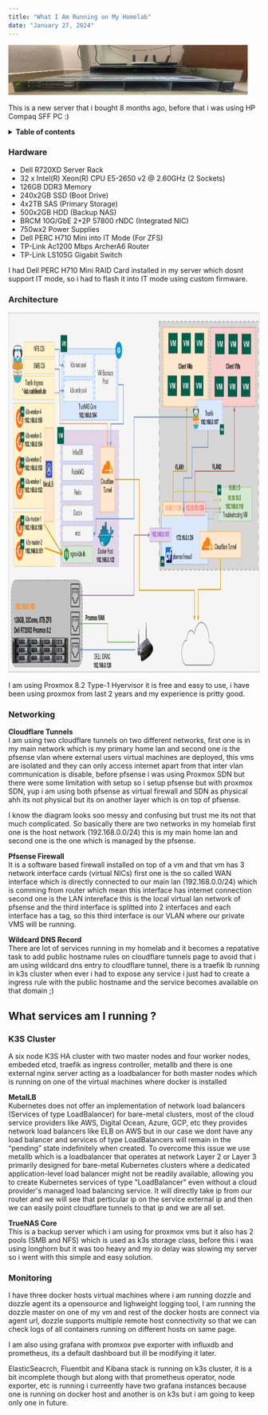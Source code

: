```yaml
---
title: "What I Am Running on My Homelab"
date: "January 27, 2024"
---
```


<img alt="1" src="https://raw.githubusercontent.com/x64nik/blog/refs/heads/main/public/images/rack.png" width="480" height="100"/>

This is a new server that i bought 8 months ago, before that i was using HP Compaq SFF PC :) 

<details>
<summary><b>Table of contents</b></summary>

- [Hardware](#hardware)
- [Architecture](#architecture)
- [Storge](#storage)
- [Networking](#networking)
- [Services](#services)

</details>


<a id="hardware"></a>

### Hardware

- Dell R720XD Server Rack <br/>
- 32 x Intel(R) Xeon(R) CPU E5-2650 v2 @ 2.60GHz (2 Sockets) <br/>
- 126GB DDR3 Memory   <br/>
- 240x2GB SSD (Boot Drive) <br/>
- 4x2TB SAS (Primary Storage) <br/>
- 500x2GB HDD (Backup NAS) <br/>
- BRCM 10G/GbE 2+2P 57800 rNDC (Integrated NIC) <br/>
- 750wx2 Power Supplies <br/>
- Dell PERC H710 Mini into IT Mode (For ZFS) <br/>
- TP-Link Ac1200 Mbps ArcherA6 Router <br/>
- TP-Link LS105G Gigabit Switch <br/>

I had Dell PERC H710 Mini RAID Card installed in my server which dosnt support IT mode, so i had to flash it into IT mode using custom firmware. 

<a id="architecture"></a>

### Architecture

<img alt="1" src="https://raw.githubusercontent.com/x64nik/blog/refs/heads/main/public/images/homelab-diagram.png" width="1280" height="720"/>


I am using Proxmox 8.2 Type-1 Hyervisor it is free and easy to use, i have been using proxmox from last 2 years and my experience is pritty good.

<a id="networking"></a>

### Networking

**Cloudflare Tunnels**<br>
I am using two cloudflare tunnels on two different networks, first one is in my main network which is my primary home lan and second one is the pfsense vlan where external users virtual machines are deployed, this vms are isolated and they can only access internet apart from that inter vlan communication is disable, before pfsense i was using Proxmox SDN but there were some limitation with setup so i setup pfsense but with proxmox SDN, yup i am using both pfsense as virtual firewall and SDN as physical ahh its not physical but its on another layer which is on top of pfsense.


I know the diagram looks soo messy and confusing but trust me its not that much complicated. So basically there are two networks in my homelab first one is the host network (192.168.0.0/24) this is my main home lan and second one is the one which is managed by the pfsense.

**Pfsense Firewall**<br>
It is a software based firewall installed on top of a vm and that vm has 3 network interface cards (virtual NICs) first one is the so called WAN interface which is directly connected to our main lan (192.168.0.0/24) which is comming from router which mean this interface has internet connection second one is the LAN intereface this is the local virtual lan network of pfsense and the third interface is splitted into 2 interfaces and each interface has a tag, so this third interface is our VLAN where our private VMS will be running.


**Wildcard DNS Record**<br>
There are lot of services running in my homelab and it becomes a repatative task to add public hostname rules on cloudflare tunnels page to avoid that i am using wildcard dns entry to cloudflare tunnel, there is  a traefik lb running in k3s cluster when ever i had to expose any service i just had to create a ingress rule with the public hostname and the service becomes available on that domain ;)


<a id="services"></a>

## What services am I running ?

### K3S Cluster

A six node K3S HA cluster with two master nodes and four worker nodes, embeded etcd, traefik as ingress controller, metallb and there is one external nginx server acting as a loadbalancer for both master nodes which is running on one of the virtual machines where docker is installed 

**MetalLB**<br>
Kubernetes does not offer an implementation of network load balancers (Services of type LoadBalancer) for bare-metal clusters, most of the cloud service providers like AWS, Digital Ocean, Azure, GCP, etc they provides network load balancers like ELB on AWS but in our case we dont have any load balancer and services of type LoadBalancers will remain in the “pending” state indefinitely when created. To overcome this issue we use metallb which is a loadbalancer that operates at network Layer 2 or Layer 3 primarily designed for bare-metal Kubernetes clusters where a dedicated application-level load balancer might not be readily available, allowing you to create Kubernetes services of type "LoadBalancer" even without a cloud provider's managed load balancing service. It will directly take ip from our router and we will see  that perticular ip on the service external ip and then we can easily point cloudflare tunnels to that ip and we are all set.


**TrueNAS Core**<br>
This is a backup server which i am using for proxmox vms but it also has 2 pools (SMB and NFS) which is used as k3s storage class, before this i was using longhorn but it was too heavy and my io delay was slowing my server so i went with this simple and easy solution.

### Monitoring 
I have three docker hosts virtual machines where i am running dozzle and dozzle agent its a opensource and lighweight logging tool, I am running the dozzle master on one of my vm and rest of the docker hosts are connect via agent url, dozzle supports multiple remote host connectivity so that we can check logs of all containers running on different hosts on same page.   


I am also using grafana with promxox pve exporter with influxdb and prometheus, its a default dashboard but ill be modifying it later.

ElasticSeacrch, Fluentbit and Kibana stack is running on k3s cluster, it is  a bit incomplete though but along with that prometheus operator, node exporter, etc is running i curreently have two grafana instances because one is running on docker host and another is on k3s but i am going to keep only one in future.

